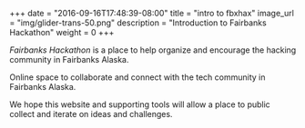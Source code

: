 +++
date = "2016-09-16T17:48:39-08:00"
title = "intro to fbxhax"
image_url = "img/glider-trans-50.png"
description = "Introduction to Fairbanks Hackathon"
weight = 0
+++

*Fairbanks _Hackathon_* is a place to help organize and encourage the hacking community in Fairbanks Alaska.

Online space to collaborate and connect with the tech community in Fairbanks Alaska.

We hope this website and supporting tools will allow a place to public collect and iterate on ideas and challenges.
